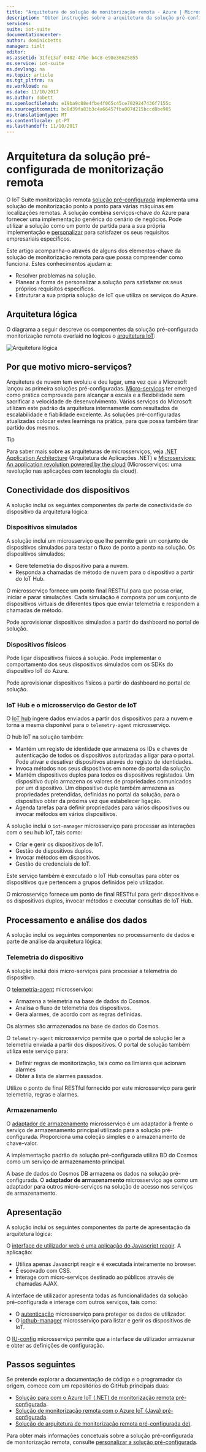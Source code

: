 ```yaml
---
title: "Arquitetura de solução de monitorização remota - Azure | Microsoft Docs"
description: "Obter instruções sobre a arquitetura da solução pré-configurada de monitorização remota."
services: 
suite: iot-suite
documentationcenter: 
author: dominicbetts
manager: timlt
editor: 
ms.assetid: 31fe13af-0482-47be-b4c8-e98e36625855
ms.service: iot-suite
ms.devlang: na
ms.topic: article
ms.tgt_pltfrm: na
ms.workload: na
ms.date: 11/10/2017
ms.author: dobett
ms.openlocfilehash: e19ba9c88e4fbe4f065c45ce7029247436f7155c
ms.sourcegitcommit: bc8d39fa83b3c4a66457fba007d215bccd8be985
ms.translationtype: MT
ms.contentlocale: pt-PT
ms.lasthandoff: 11/10/2017
---
```

# <a name="remote-monitoring-preconfigured-solution-architecture"></a>Arquitetura da solução pré-configurada de monitorização remota

O IoT Suite monitorização remota [solução pré-configurada](iot-suite-what-are-preconfigured-solutions.md) implementa uma solução de monitorização ponto a ponto para várias máquinas em localizações remotas. A solução combina serviços-chave do Azure para fornecer uma implementação genérica do cenário de negócios. Pode utilizar a solução como um ponto de partida para a sua própria implementação e [personalizar](iot-suite-remote-monitoring-customize.md) para satisfazer os seus requisitos empresariais específicos.

Este artigo acompanha-o através de alguns dos elementos-chave da solução de monitorização remota para que possa compreender como funciona. Estes conhecimentos ajudam a:

* Resolver problemas na solução.
* Planear a forma de personalizar a solução para satisfazer os seus próprios requisitos específicos.
* Estruturar a sua própria solução de IoT que utiliza os serviços do Azure.

## <a name="logical-architecture"></a>Arquitetura lógica

O diagrama a seguir descreve os componentes da solução pré-configurada monitorização remota overlaid no lógicos o [arquitetura IoT](iot-suite-what-is-azure-iot.md):

![Arquitetura lógica](media/iot-suite-remote-monitoring-sample-walkthrough/remote-monitoring-architecture.png)

## <a name="why-microservices"></a>Por que motivo micro-serviços?

Arquitetura de nuvem tem evoluiu e deu lugar, uma vez que a Microsoft lançou as primeira soluções pré-configuradas. [Micro-serviços](https://azure.microsoft.com/blog/microservices-an-application-revolution-powered-by-the-cloud/) ter emerged como prática comprovada para alcançar a escala e a flexibilidade sem sacrificar a velocidade de desenvolvimento. Vários serviços do Microsoft utilizam este padrão da arquitetura internamente com resultados de escalabilidade e fiabilidade excelente. As soluções pré-configuradas atualizadas colocar estes learnings na prática, para que possa também tirar partido dos mesmos.

> [!TIP]
> Para saber mais sobre as arquiteturas de microsserviços, veja [.NET Application Architecture](https://www.microsoft.com/net/learn/architecture) (Arquitetura de Aplicações .NET) e [Microservices: An application revolution powered by the cloud](https://azure.microsoft.com/blog/microservices-an-application-revolution-powered-by-the-cloud/) (Microsserviços: uma revolução nas aplicações com tecnologia da cloud).

## <a name="device-connectivity"></a>Conectividade dos dispositivos

A solução inclui os seguintes componentes da parte de conectividade do dispositivo da arquitetura lógica:

### <a name="simulated-devices"></a>Dispositivos simulados

A solução inclui um microsserviço que lhe permite gerir um conjunto de dispositivos simulados para testar o fluxo de ponto a ponto na solução. Os dispositivos simulados:

* Gere telemetria do dispositivo para a nuvem.
* Responda a chamadas de método de nuvem para o dispositivo a partir do IoT Hub.

O microsserviço fornece um ponto final RESTful para que possa criar, iniciar e parar simulações. Cada simulação é composta por um conjunto de dispositivos virtuais de diferentes tipos que enviar telemetria e respondem a chamadas de método.

Pode aprovisionar dispositivos simulados a partir do dashboard no portal de solução.

### <a name="physical-devices"></a>Dispositivos físicos

Pode ligar dispositivos físicos à solução. Pode implementar o comportamento dos seus dispositivos simulados com os SDKs do dispositivo IoT do Azure.

Pode aprovisionar dispositivos físicos a partir do dashboard no portal de solução.

### <a name="iot-hub-and-the-iot-manager-microservice"></a>IoT Hub e o microsserviço do Gestor de IoT

O [IoT hub](../iot-hub/index.md) ingere dados enviados a partir dos dispositivos para a nuvem e torna a mesma disponível para o `telemetry-agent` microsserviço.

O hub IoT na solução também:

* Mantém um registo de identidade que armazena os IDs e chaves de autenticação de todos os dispositivos autorizadas a ligar para o portal. Pode ativar e desativar dispositivos através do registo de identidades.
* Invoca métodos nos seus dispositivos em nome do portal da solução.
* Mantém dispositivos duplos para todos os dispositivos registados. Um dispositivo duplo armazena os valores de propriedades comunicados por um dispositivo. Um dispositivo duplo também armazena as propriedades pretendidas, definidas no portal da solução, para o dispositivo obter da próxima vez que estabelecer ligação.
* Agenda tarefas para definir propriedades para vários dispositivos ou invocar métodos em vários dispositivos.

A solução inclui o `iot-manager` microsserviço para processar as interações com o seu hub IoT, tais como:

* Criar e gerir os dispositivos de IoT.
* Gestão de dispositivos duplos.
* Invocar métodos em dispositivos.
* Gestão de credenciais de IoT.

Este serviço também é executado o IoT Hub consultas para obter os dispositivos que pertencem a grupos definidos pelo utilizador.

O microsserviço fornece um ponto de final RESTful para gerir dispositivos e os dispositivos duplos, invocar métodos e executar consultas de IoT Hub.

## <a name="data-processing-and-analytics"></a>Processamento e análise dos dados

A solução inclui os seguintes componentes no processamento de dados e parte de análise da arquitetura lógica:

### <a name="device-telemetry"></a>Telemetria do dispositivo

A solução inclui dois micro-serviços para processar a telemetria do dispositivo.

O [telemetria-agent](https://github.com/Azure/telemetry-agent-dotnet) microsserviço:

* Armazena a telemetria na base de dados do Cosmos.
* Analisa o fluxo de telemetria dos dispositivos.
* Gera alarmes, de acordo com as regras definidas.

Os alarmes são armazenados na base de dados do Cosmos.

O `telemetry-agent` microsserviço permite que o portal de solução ler a telemetria enviada a partir dos dispositivos. O portal de solução também utiliza este serviço para:

* Definir regras de monitorização, tais como os limiares que acionam alarmes
* Obter a lista de alarmes passados.

Utilize o ponto de final RESTful fornecido por este microsserviço para gerir telemetria, regras e alarmes.

### <a name="storage"></a>Armazenamento

O [adaptador de armazenamento](https://github.com/Azure/pcs-storage-adapter-dotnet) microsserviço é um adaptador à frente o serviço de armazenamento principal utilizado para a solução pré-configurada. Proporciona uma coleção simples e o armazenamento de chave-valor.

A implementação padrão da solução pré-configurada utiliza BD do Cosmos como um serviço de armazenamento principal.

A base de dados do Cosmos DB armazena os dados na solução pré-configurada. O **adaptador de armazenamento** microsserviço age como um adaptador para outros micro-serviços na solução de acesso nos serviços de armazenamento.

## <a name="presentation"></a>Apresentação

A solução inclui os seguintes componentes da parte de apresentação da arquitetura lógica:

O [interface de utilizador web é uma aplicação do Javascript reagir](https://github.com/Azure/pcs-remote-monitoring-webui). A aplicação:

* Utiliza apenas Javascript reagir e é executada inteiramente no browser.
* É escovado com CSS.
* Interage com micro-serviços destinado ao públicos através de chamadas AJAX.

A interface de utilizador apresenta todas as funcionalidades da solução pré-configurada e interage com outros serviços, tais como:

* O [autenticação](https://github.com/Azure/pcs-auth-dotnet) microsserviço para proteger os dados de utilizador.
* O [iothub-manager](https://github.com/Azure/iothub-manager-dotnet) microsserviço para listar e gerir os dispositivos de IoT.

O [IU-config](https://github.com/Azure/pcs-config-dotnet) microsserviço permite que a interface de utilizador armazenar e obter as definições de configuração.

## <a name="next-steps"></a>Passos seguintes

Se pretende explorar a documentação de código e o programador da origem, comece com um repositórios do GitHub principais duas:

* [Solução para com o Azure IoT (.NET) de monitorização remota pré-configurada](https://github.com/Azure/azure-iot-pcs-remote-monitoring-dotnet/wiki/).
* [Solução de monitorização remota com o Azure IoT (Java) pré-configurada](https://github.com/Azure/azure-iot-pcs-remote-monitoring-java).
* [Solução de arquitetura de monitorização remota pré-configurada de)](https://github.com/Azure/azure-iot-pcs-remote-monitoring-dotnet/wiki/Architecture).

Para obter mais informações concetuais sobre a solução pré-configurada de monitorização remota, consulte [personalizar a solução pré-configurada](iot-suite-remote-monitoring-customize.md).
